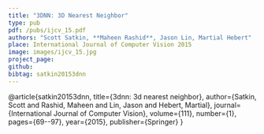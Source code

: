 ```yaml
---
title: "3DNN: 3D Nearest Neighbor"
type: pub
pdf: /pubs/ijcv_15.pdf
authors: "Scott Satkin, **Maheen Rashid**, Jason Lin, Martial Hebert"
place: International Journal of Computer Vision 2015
image: images/ijcv_15.jpg
project_page: 
github: 
bibtag: satkin20153dnn
---
```


@article{satkin20153dnn,
  title={3dnn: 3d nearest neighbor},
  author={Satkin, Scott and Rashid, Maheen and Lin, Jason and Hebert, Martial},
  journal={International Journal of Computer Vision},
  volume={111},
  number={1},
  pages={69--97},
  year={2015},
  publisher={Springer}
}